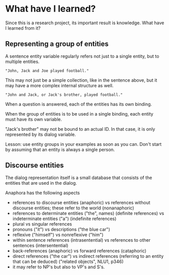 # What have I learned?

Since this is a research project, its important result is knowledge. What have I learned from it?

## Representing a group of entities

A sentence entity variable regularly refers not just to a single entity, but to multiple entities. 

    "John, Jack and Joe played football."

This may not just be a simple collection, like in the sentence above, but it may have a more complex internal structure as well.

    "John and Jack, or Jack's brother, played football."

When a question is answered, each of the entities has its own binding.

When the group of entities is to be used in a single binding, each entity must have its own variable.

"Jack's brother" may not be bound to an actual ID. In that case, it is only represented by its dialog variable. 

Lesson: use entity groups in your examples as soon as you can. Don't start by assuming that an entity is always a single person.

## Discourse entities

The dialog representation itself is a small database that consists of the entities that are used in the dialog.

Anaphora has the following aspects

- references to discourse entities (anaphoric) vs references without discourse entities; these refer to the world (nonanaphoric)
- references to determinate entities ("the", names) (definite references) vs indeterminate entities ("a") (indefinite references)
- plural vs singular references
- pronouns ("it") vs descriptions ("the blue car")  
- reflexive ("himself") vs nonreflexive ("him")
- within sentence references (intrasentential) vs references to other sentences (intersentential)
- back-references (anaphoric) vs forward references (cataphoric)
- direct references ("the car") vs indirect references (referring to an entity that can be deduced) ("related objects", NLU1, p346)
- it may refer to NP's but also to VP's and S's.
